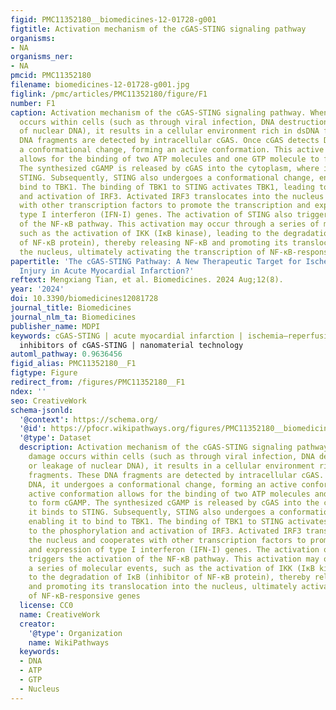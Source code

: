 ```yaml
---
figid: PMC11352180__biomedicines-12-01728-g001
figtitle: Activation mechanism of the cGAS-STING signaling pathway
organisms:
- NA
organisms_ner:
- NA
pmcid: PMC11352180
filename: biomedicines-12-01728-g001.jpg
figlink: /pmc/articles/PMC11352180/figure/F1
number: F1
caption: Activation mechanism of the cGAS-STING signaling pathway. When DNA damage
  occurs within cells (such as through viral infection, DNA destruction, or leakage
  of nuclear DNA), it results in a cellular environment rich in dsDNA fragments. These
  DNA fragments are detected by intracellular cGAS. Once cGAS detects DNA, it undergoes
  a conformational change, forming an active conformation. This active conformation
  allows for the binding of two ATP molecules and one GTP molecule to form cGAMP.
  The synthesized cGAMP is released by cGAS into the cytoplasm, where it binds to
  STING. Subsequently, STING also undergoes a conformational change, enabling it to
  bind to TBK1. The binding of TBK1 to STING activates TBK1, leading to the phosphorylation
  and activation of IRF3. Activated IRF3 translocates into the nucleus and cooperates
  with other transcription factors to promote the transcription and expression of
  type I interferon (IFN-I) genes. The activation of STING also triggers the activation
  of the NF-κB pathway. This activation may occur through a series of molecular events,
  such as the activation of IKK (IκB kinase), leading to the degradation of IκB (inhibitor
  of NF-κB protein), thereby releasing NF-κB and promoting its translocation into
  the nucleus, ultimately activating the transcription of NF-κB-responsive genes
papertitle: 'The cGAS-STING Pathway: A New Therapeutic Target for Ischemia–Reperfusion
  Injury in Acute Myocardial Infarction?'
reftext: Mengxiang Tian, et al. Biomedicines. 2024 Aug;12(8).
year: '2024'
doi: 10.3390/biomedicines12081728
journal_title: Biomedicines
journal_nlm_ta: Biomedicines
publisher_name: MDPI
keywords: cGAS-STING | acute myocardial infarction | ischemia–reperfusion injury |
  inhibitors of cGAS-STING | nanomaterial technology
automl_pathway: 0.9636456
figid_alias: PMC11352180__F1
figtype: Figure
redirect_from: /figures/PMC11352180__F1
ndex: ''
seo: CreativeWork
schema-jsonld:
  '@context': https://schema.org/
  '@id': https://pfocr.wikipathways.org/figures/PMC11352180__biomedicines-12-01728-g001.html
  '@type': Dataset
  description: Activation mechanism of the cGAS-STING signaling pathway. When DNA
    damage occurs within cells (such as through viral infection, DNA destruction,
    or leakage of nuclear DNA), it results in a cellular environment rich in dsDNA
    fragments. These DNA fragments are detected by intracellular cGAS. Once cGAS detects
    DNA, it undergoes a conformational change, forming an active conformation. This
    active conformation allows for the binding of two ATP molecules and one GTP molecule
    to form cGAMP. The synthesized cGAMP is released by cGAS into the cytoplasm, where
    it binds to STING. Subsequently, STING also undergoes a conformational change,
    enabling it to bind to TBK1. The binding of TBK1 to STING activates TBK1, leading
    to the phosphorylation and activation of IRF3. Activated IRF3 translocates into
    the nucleus and cooperates with other transcription factors to promote the transcription
    and expression of type I interferon (IFN-I) genes. The activation of STING also
    triggers the activation of the NF-κB pathway. This activation may occur through
    a series of molecular events, such as the activation of IKK (IκB kinase), leading
    to the degradation of IκB (inhibitor of NF-κB protein), thereby releasing NF-κB
    and promoting its translocation into the nucleus, ultimately activating the transcription
    of NF-κB-responsive genes
  license: CC0
  name: CreativeWork
  creator:
    '@type': Organization
    name: WikiPathways
  keywords:
  - DNA
  - ATP
  - GTP
  - Nucleus
---
```

